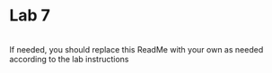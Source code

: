 # Lab 7
<br/>If needed, you should replace this ReadMe with your own as needed according to the lab instructions
